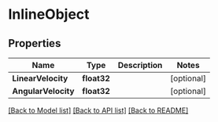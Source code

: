 # InlineObject

## Properties

Name | Type | Description | Notes
------------ | ------------- | ------------- | -------------
**LinearVelocity** | **float32** |  | [optional] 
**AngularVelocity** | **float32** |  | [optional] 

[[Back to Model list]](../README.md#documentation-for-models) [[Back to API list]](../README.md#documentation-for-api-endpoints) [[Back to README]](../README.md)


